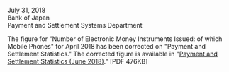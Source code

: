 July 31, 2018\
Bank of Japan\
Payment and Settlement Systems Department

The figure for "Number of Electronic Money Instruments Issued: of which Mobile Phones" for April 2018 has been corrected on "Payment and Settlement Statistics." The corrected figure is available in "[Payment and Settlement Statistics (June 2018)](../../Releases/kess1806.pdf)." [PDF 476KB]